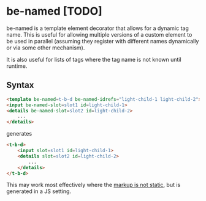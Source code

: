 # be-named [TODO]

be-named is a template element decorator that allows for a dynamic tag name.  This is useful for allowing multiple versions of a custom element to be used in parallel (assuming they register with different names dynamically or via some other mechanism).

It is also useful for lists of tags where the tag name is not known until runtime.

## Syntax

```html
<template be-named=t-b-d be-named-idrefs="light-child-1 light-child-2"></template>
<input be-named-slot=slot1 id=light-child-1>
<details be-named-slot=slot2 id=light-child-2>
    ...
</details>
```

generates

```html
<t-b-d>
    <input slot=slot1 id=light-child-1>
    <details slot=slot2 id=light-child-2>
        ...
    </details>
</t-b-d>
```

This may work most effectively where the [markup is not static](https://caniuse.com/mdn-api_customelementregistry_getname), but is generated in a JS setting.


